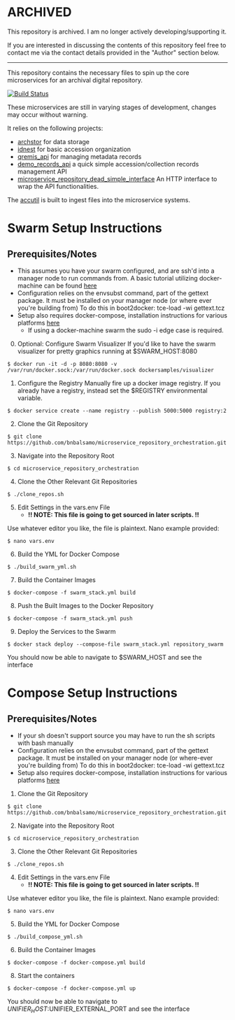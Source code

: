 # ARCHIVED

This repository is archived. I am no longer actively developing/supporting it.

If you are interested in discussing the contents of this repository feel free to contact me
via the contact details provided in the "Author" section below.

---

This repository contains the necessary files to spin up the core microservices for an archival digital repository.

[![Build Status](https://travis-ci.org/bnbalsamo/microservice_repository_orchestration.svg?branch=master)](https://travis-ci.org/bnbalsamo/microservice_repository_orchestration)

These microservices are still in varying stages of development, changes may occur without warning.

It relies on the following projects:

- [archstor](https://github.com/bnbalsamo/archstor) for data storage
- [idnest](https://github.com/uchicago-library/idnest) for basic accession organization
- [qremis_api](https://github.com/bnbalsamo/qremis_api) for managing metadata records
- [demo_records_api](https://github.com/bnbalsamo/demo_records_api) a quick simple accession/collection records management API
- [microservice_repository_dead_simple_interface](https://github.com/bnbalsamo/microservice_repository_dead_simple_interface) An HTTP interface to wrap the API functionalities.

The [accutil](https://github.com/bnbalsamo/qremis_accutil) is built to ingest files into the microservice systems.

# Swarm Setup Instructions
## Prerequisites/Notes
- This assumes you have your swarm configured, and are ssh'd into a manager node to run commands from. A basic tutorial utilizing docker-machine can be found [here](https://docs.docker.com/engine/swarm/swarm-tutorial/create-swarm/)
- Configuration relies on the envsubst command, part of the gettext package. It must be installed on your manager node (or where ever you're building from) To do this in boot2docker: tce-load -wi gettext.tcz
- Setup also requires docker-compose, installation instructions for various platforms [here](https://docs.docker.com/compose/install/)
    - If using a docker-machine swarm the sudo -i edge case is required.

0. Optional: Configure Swarm Visualizer
If you'd like to have the swarm visualizer
for pretty graphics running at $SWARM_HOST:8080
```
$ docker run -it -d -p 8080:8080 -v /var/run/docker.sock:/var/run/docker.sock dockersamples/visualizer
```

1. Configure the Registry
Manually fire up a docker image registry. If you already have a registry,
instead set the $REGISTRY environmental variable.
```
$ docker service create --name registry --publish 5000:5000 registry:2
```

2. Clone the Git Repository
```
$ git clone https://github.com/bnbalsamo/microservice_repository_orchestration.git
```

3. Navigate into the Repository Root
```
$ cd microservice_repository_orchestration
```

4. Clone the Other Relevant Git Repositories
```
$ ./clone_repos.sh
```

5. Edit Settings in the vars.env File
     - **!! NOTE: This file is going to get sourced in later scripts. !!**

Use whatever editor you like, the file is plaintext. Nano example provided:
```
$ nano vars.env
```

6. Build the YML for Docker Compose
```
$ ./build_swarm_yml.sh
```

7. Build the Container Images
```
$ docker-compose -f swarm_stack.yml build
```

8. Push the Built Images to the Docker Repository
```
$ docker-compose -f swarm_stack.yml push
```

9. Deploy the Services to the Swarm
```
$ docker stack deploy --compose-file swarm_stack.yml repository_swarm
```
You should now be able to navigate to $SWARM_HOST and see the interface

# Compose Setup Instructions
## Prerequisites/Notes
- If your sh doesn't support source you may have to run the sh scripts with bash manually
- Configuration relies on the envsubst command, part of the gettext package. It must be installed on your manager node (or where-ever you're building from) To do this in boot2docker: tce-load -wi gettext.tcz
- Setup also requires docker-compose, installation instructions for various platforms [here](https://docs.docker.com/compose/install/)

1. Clone the Git Repository
```
$ git clone https://github.com/bnbalsamo/microservice_repository_orchestration.git
```

2. Navigate into the Repository Root
```
$ cd microservice_repository_orchestration
```

3. Clone the Other Relevant Git Repositories
```
$ ./clone_repos.sh
```

4. Edit Settings in the vars.env File
    - **!! NOTE: This file is going to get sourced in later scripts. !!**

Use whatever editor you like, the file is plaintext. Nano example provided:
```
$ nano vars.env
```

5. Build the YML for Docker Compose
```
$ ./build_compose_yml.sh
```

6. Build the Container Images
```
$ docker-compose -f docker-compose.yml build
```

8. Start the containers
```
$ docker-compose -f docker-compose.yml up
```
You should now be able to navigate to $UNIFIER_HOST:$UNIFIER_EXTERNAL_PORT
and see the interface 
